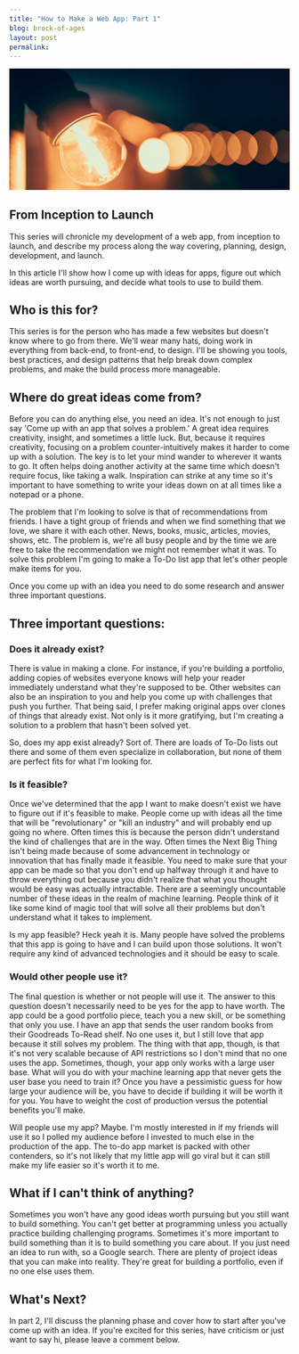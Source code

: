 ```yaml
---
title: "How to Make a Web App: Part 1"
blog: brock-of-ages
layout: post
permalink:
---
```

<img src="/assets/brock-of-ages/lightbulb.jpg" alt="https://unsplash.com/photos/MYXf7tGEntk" title="https://unsplash.com/@mikael_k">

## From Inception to Launch

This series will chronicle my development of a web app, from inception to launch, and describe my process along the way covering, planning, design, development, and launch.

In this article I'll show how I come up with ideas for apps, figure out which ideas are worth pursuing, and decide what tools to use to build them.

## Who is this for?
This series is for the person who has made a few websites but doesn't know where to go from there. We'll wear many hats, doing work in everything from back-end, to front-end, to design. I'll be showing you tools, best practices, and design patterns that help break down complex problems, and make the build process more manageable.

## Where do great ideas come from?
Before you can do anything else, you need an idea. It's not enough to just say 'Come up with an app that solves a problem.' A great idea requires creativity, insight, and sometimes a little luck. But, because it requires creativity, focusing on a problem counter-intuitively makes it harder to come up with a solution. The key is to let your mind wander to wherever it wants to go. It often helps doing another activity at the same time which doesn't require focus, like taking a walk. Inspiration can strike at any time so it's important to have something to write your ideas down on at all times like a notepad or a phone.

The problem that I'm looking to solve is that of recommendations from friends. I have a tight group of friends and when we find something that we love, we share it with each other. News, books, music, articles, movies, shows, etc. The problem is, we're all busy people and by the time we are free to take the recommendation we might not remember what it was. To solve this problem I'm going to make a To-Do list app that let's other people make items for you.

Once you come up with an idea you need to do some research and answer three important questions.
## Three important questions:
### Does it already exist?

There is value in making a clone. For instance, if you're building a portfolio, adding copies of websites everyone knows will help your reader immediately understand what they're supposed to be. Other websites can also be an inspiration to you and help you come up with challenges that push you further. That being said, I prefer making original apps over clones of things that already exist. Not only is it more gratifying, but I'm creating a solution to a problem that hasn't been solved yet.

So, does my app exist already? Sort of. There are loads of To-Do lists out there and some of them even specialize in collaboration, but none of them are perfect fits for what I'm looking for.

### Is it feasible?

Once we've determined that the app I want to make doesn't exist we have to figure out if it's feasible to make. People come up with ideas all the time that will be "revolutionary" or "kill an industry" and will probably end up going no where. Often times this is because the person didn't understand the kind of challenges that are in the way. Often times the Next Big Thing isn't being made because of some advancement in technology or innovation that has finally made it feasible. You need to make sure that your app can be made so that you don't end up halfway through it and have to throw everything out because you didn't realize that what you thought would be easy was actually intractable. There are a seemingly uncountable number of these ideas in the realm of machine learning. People think of it like some kind of magic tool that will solve all their problems but don't understand what it takes to implement.

Is my app feasible? Heck yeah it is. Many people have solved the problems that this app is going to have and I can build upon those solutions. It won't require any kind of advanced technologies and it should be easy to scale.

### Would other people use it?

The final question is whether or not people will use it. The answer to this question doesn't necessarily need to be yes for the app to have worth. The app could be a good portfolio piece, teach you a new skill, or be something that only you use. I have an app that sends the user random books from their Goodreads To-Read shelf. No one uses it, but I still love that app because it still solves my problem. The thing with that app, though, is that it's not very scalable because of API restrictions so I don't mind that no one uses the app. Sometimes, though, your app only works with a large user base. What will you do with your machine learning app that never gets the user base you need to train it? Once you have a pessimistic guess for how large your audience will be, you have to decide if building it will be worth it for you. You have to weight the cost of production versus the potential benefits you'll make.

Will people use my app? Maybe. I'm mostly interested in if my friends will use it so I polled my audience before I invested to much else in the production of the app. The to-do app market is packed with other contenders, so it's not likely that my little app will go viral but it can still make my life easier so it's worth it to me.

## What if I can't think of anything?

Sometimes you won't have any good ideas worth pursuing but you still want to build something. You can't get better at programming unless you actually practice building challenging programs. Sometimes it's more important to build something than it is to build something you care about. If you just need an idea to run with, so a Google search. There are plenty of project ideas that you can make into reality. They're great for building a portfolio, even if no one else uses them.

## What's Next?

In part 2, I'll discuss the planning phase and cover how to start after you've come up with an idea. If you're excited for this series, have criticism or just want to say hi, please leave a comment below. 
